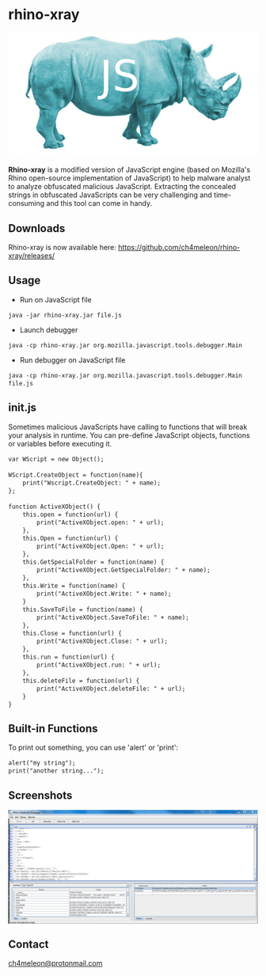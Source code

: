 # rhino-xray

<p align="center">
<img align="center" src="./images/rhino-xray.png" alt="Rhino-Xray" />

__Rhino-xray__ is a modified version of JavaScript engine (based on Mozilla's Rhino open-source implementation of JavaScript) to help malware analyst to analyze obfuscated malicious JavaScript. Extracting the concealed strings in obfuscated JavaScripts can be very challenging and time-consuming and this tool can come in handy.

## Downloads
Rhino-xray is now available here: https://github.com/ch4meleon/rhino-xray/releases/

## Usage
* Run on JavaScript file
```
java -jar rhino-xray.jar file.js
```

* Launch debugger
```
java -cp rhino-xray.jar org.mozilla.javascript.tools.debugger.Main
```

* Run debugger on JavaScript file
```
java -cp rhino-xray.jar org.mozilla.javascript.tools.debugger.Main file.js
```

## init.js
Sometimes malicious JavaScripts have calling to functions that will break your analysis in runtime. You can pre-define JavaScript objects, functions or variables before executing it.

    var WScript = new Object();
    
    WScript.CreateObject = function(name){
        print("Wscript.CreateObject: " + name);
    };
    
    function ActiveXObject() {
        this.open = function(url) {
            print("ActiveXObject.open: " + url);
        },
        this.Open = function(url) {
            print("ActiveXObject.Open: " + url);
        },  
        this.GetSpecialFolder = function(name) {
            print("ActiveXObject.GetSpecialFolder: " + name);
        },
        this.Write = function(name) {
            print("ActiveXObject.Write: " + name);
        }
        this.SaveToFile = function(name) {
            print("ActiveXObject.SaveToFile: " + name);
        },  
        this.Close = function(url) {
            print("ActiveXObject.Close: " + url);
        },
        this.run = function(url) {
            print("ActiveXObject.run: " + url);
        },
        this.deleteFile = function(url) {
            print("ActiveXObject.deleteFile: " + url);
        }   
    }

## Built-in Functions
To print out something, you can use 'alert' or 'print':

    alert("my string");
    print("another string...");

## Screenshots
<img align="center" src="./images/1.png" alt="Screenshot #1y" />

## Contact
ch4meleon@protonmail.com

